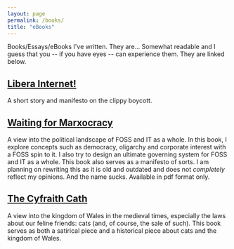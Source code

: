 ```yaml
---
layout: page
permalink: /books/
title: "eBooks"
---
```


Books/Essays/eBooks I've written. They are... Somewhat readable
and I guess that you -- if you have eyes -- can experience them.
They are linked below.

## [Libera Internet!](libera-internet)
A short story and manifesto on the clippy boycott.

## [Waiting for Marxocracy](wfm.pdf)
A view into the political landscape of FOSS and IT as a whole.
In this book, I explore concepts such as democracy, oligarchy
and corporate interest with a FOSS spin to it. I also try to
design an ultimate governing system for FOSS and IT as a
whole. This book also serves as a manifesto of sorts. I am
planning on rewriting this as it is old and outdated and does
not *completely* reflect my opinions. And the name sucks.
Available in pdf format only.

## [The Cyfraith Cath](cyfraith-cath/introduction)
A view into the kingdom of Wales in the medieval times,
especially the laws about our feline friends: cats (and, of
course, the sale of such). This book serves as both a satirical
piece and a historical piece about cats and the kingdom of Wales.
